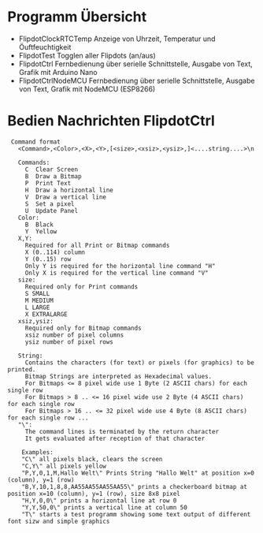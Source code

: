 # Programm Übersicht

* FlipdotClockRTCTemp Anzeige von Uhrzeit, Temperatur und Öuftfeuchtigkeit
* FlipdotTest Togglen aller Flipdots (an/aus)
* FlipdotCtrl Fernbedienung über serielle Schnittstelle, Ausgabe von Text, Grafik mit Arduino Nano
* FlipdotCtrlNodeMCU Fernbedienung über serielle Schnittstelle, Ausgabe von Text, Grafik mit NodeMCU (ESP8266)

# Bedien Nachrichten FlipdotCtrl

```
 Command format
   <Command>,<Color>,<X>,<Y>,[<size>,<xsiz>,<ysiz>,]<....string....>\n

   Commands:
     C  Clear Screen
     B  Draw a Bitmap
     P  Print Text
     H  Draw a horizontal line
     V  Draw a vertical line
     S  Set a pixel
     U  Update Panel
   Color:
     B  Black
     Y  Yellow
   X,Y:
     Required for all Print or Bitmap commands
     X (0..114) column
     Y (0..15) row
     Only Y is required for the horizontal line command "H"
     Only X is required for the vertical line command "V"
   size:
     Required only for Print commands
     S SMALL
     M MEDIUM
     L LARGE
     X EXTRALARGE
   xsiz,ysiz:
     Required only for Bitmap commands
     xsiz number of pixel columns
     ysiz number of pixel rows
     
   String:
     Contains the characters (for text) or pixels (for graphics) to be printed.
     Bitmap Strings are interpreted as Hexadecimal values.
     For Bitmaps <= 8 pixel wide use 1 Byte (2 ASCII chars) for each single row  
     For Bitmaps > 8 .. <= 16 pixel wide use 2 Byte (4 ASCII chars) for each single row  
     For Bitmaps > 16 .. <= 32 pixel wide use 4 Byte (8 ASCII chars) for each single row ...
   "\":
     The command lines is terminated by the return character
     It gets evaluated after reception of that character
  
    Examples:
    "C\" all pixels black, clears the screen
    "C,Y\" all pixels yellow
    "P,Y,0,1,M,Hallo Welt\" Prints String "Hallo Welt" at position x=0 (column), y=1 (row)
    "B,Y,10,1,8,8,AA55AA55AA55AA55\" prints a checkerboard bitmap at position x=10 (column), y=1 (row), size 8x8 pixel
    "H,Y,0,0\" prints a horizontal line at row 0
    "Y,Y,50,0\" prints a vertical line at column 50
    "T\" starts a test programm showing some text output of different font sizw and simple graphics
  ```  
